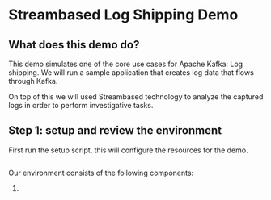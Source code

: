 # Streambased Log Shipping Demo

## What does this demo do?

This demo simulates one of the core use cases for Apache Kafka: Log shipping. We will run a sample application that 
creates log data that flows through Kafka.

On top of this we will used Streambased technology to analyze the captured logs in order to perform investigative tasks.

## Step 1: setup and review the environment

First run the setup script, this will configure the resources for the demo.

```bash


```

Our environment consists of the following components:

1. 



